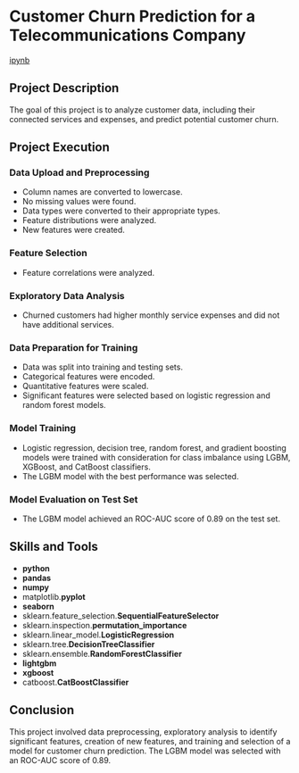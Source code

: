 # Customer Churn Prediction for a Telecommunications Company

[ipynb](https://github.com/mvs834/Yandex.Practicum/blob/bf33fa99fe0a03205e62018f9cb3c3249aa96141/DS%2009%20Telecom%20customer%20churn/Telecom_Customer_Churn_LGBM_0,89.ipynb)

## Project Description

The goal of this project is to analyze customer data, including their connected services and expenses, and predict potential customer churn.

## Project Execution
### Data Upload and Preprocessing
- Column names are converted to lowercase.
- No missing values were found.
- Data types were converted to their appropriate types.
- Feature distributions were analyzed.
- New features were created.

### Feature Selection
- Feature correlations were analyzed.

### Exploratory Data Analysis
- Churned customers had higher monthly service expenses and did not have additional services.

### Data Preparation for Training
- Data was split into training and testing sets.
- Categorical features were encoded.
- Quantitative features were scaled.
- Significant features were selected based on logistic regression and random forest models.

### Model Training
- Logistic regression, decision tree, random forest, and gradient boosting models were trained with consideration for class imbalance using LGBM, XGBoost, and CatBoost classifiers.
- The LGBM model with the best performance was selected.

### Model Evaluation on Test Set
- The LGBM model achieved an ROC-AUC score of 0.89 on the test set.


## Skills and Tools

- **python**
- **pandas**
- **numpy**
- matplotlib.**pyplot**
- **seaborn**
- sklearn.feature_selection.**SequentialFeatureSelector**
- sklearn.inspection.**permutation_importance**
- sklearn.linear_model.**LogisticRegression**
- sklearn.tree.**DecisionTreeClassifier**
- sklearn.ensemble.**RandomForestClassifier**
- **lightgbm**
- **xgboost**
- catboost.**CatBoostClassifier**



## Conclusion

This project involved data preprocessing, exploratory analysis to identify significant features, creation of new features, and training and selection of a model for customer churn prediction. The LGBM model was selected with an ROC-AUC score of 0.89.